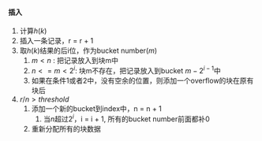 #### 插入
1. 计算$h(k)$
2. 插入一条记录，r = r + 1
3. 取$h(k)$结果的后i位，作为bucket number($m$)
   1. $m < n$ : 把记录放入到块m中
   2. $n <= m < 2^i$: 块m不存在，把记录放入到bucket $m-2^{i-1}$中
   3. 如果在条件1或者2中，没有空余的位置，则添加一个overflow的块在原有块后
4. $r/n > threshold$
   1. 添加一个新的bucket到index中，n = n + 1
      1. 当$n$超过$2^i$，i = i + 1, 所有的bucket number前面都补0
   2. 重新分配所有的块数据